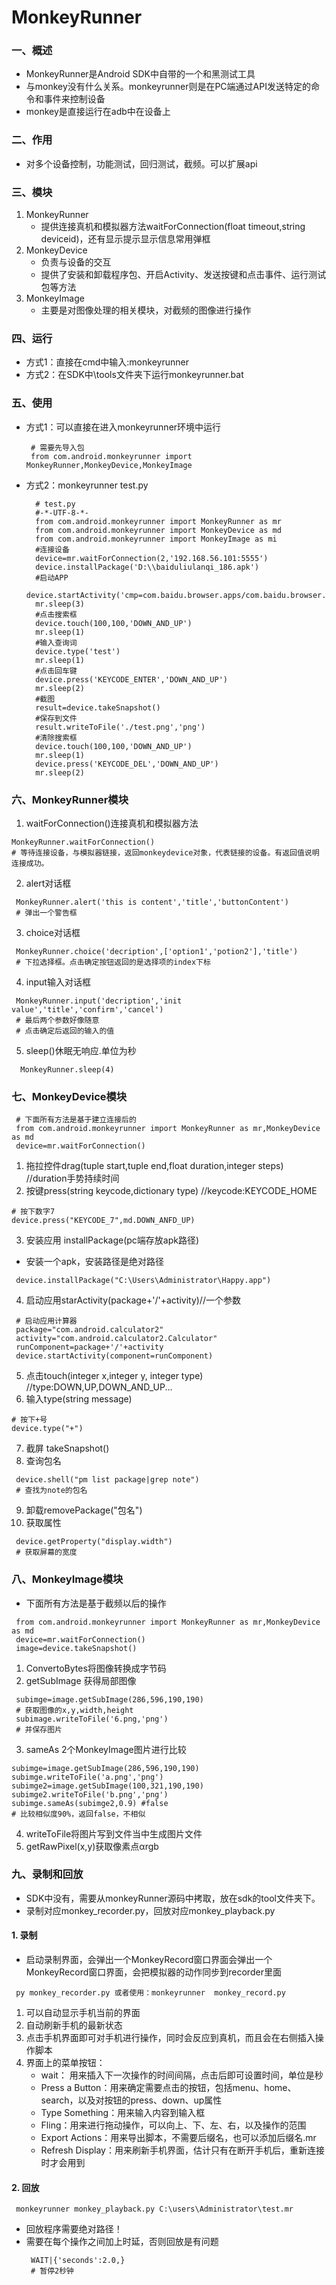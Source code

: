 # MonkeyRunner
### 一、概述
* MonkeyRunner是Android SDK中自带的一个和黑测试工具
* 与monkey没有什么关系。monkeyrunner则是在PC端通过API发送特定的命令和事件来控制设备
* monkey是直接运行在adb中在设备上

### 二、作用
* 对多个设备控制，功能测试，回归测试，截频。可以扩展api

### 三、模块
1. MonkeyRunner
   * 提供连接真机和模拟器方法waitForConnection(float timeout,string deviceid)，还有显示提示显示信息常用弹框
2. MonkeyDevice
   * 负责与设备的交互
   * 提供了安装和卸载程序包、开启Activity、发送按键和点击事件、运行测试包等方法
3. MonkeyImage
   * 主要是对图像处理的相关模块，对截频的图像进行操作
### 四、运行
* 方式1：直接在cmd中输入:monkeyrunner
* 方式2：在SDK中\tools文件夹下运行monkeyrunner.bat

### 五、使用
* 方式1：可以直接在进入monkeyrunner环境中运行
  ```
   # 需要先导入包
   from com.android.monkeyrunner import MonkeyRunner,MonkeyDevice,MonkeyImage
  ```
* 方式2：monkeyrunner test.py
  ```
    # test.py
    #-*-UTF-8-*-  
    from com.android.monkeyrunner import MonkeyRunner as mr  
    from com.android.monkeyrunner import MonkeyDevice as md  
    from com.android.monkeyrunner import MonkeyImage as mi  
    #连接设备  
    device=mr.waitForConnection(2,'192.168.56.101:5555')  
    device.installPackage('D:\\baiduliulanqi_186.apk')  
    #启动APP  
    device.startActivity('cmp=com.baidu.browser.apps/com.baidu.browser.framework.BdBrowserActivity')  
    mr.sleep(3)  
    #点击搜索框  
    device.touch(100,100,'DOWN_AND_UP')  
    mr.sleep(1)  
    #输入查询词  
    device.type('test')  
    mr.sleep(1)  
    #点击回车键  
    device.press('KEYCODE_ENTER','DOWN_AND_UP')  
    mr.sleep(2)  
    #截图  
    result=device.takeSnapshot()  
    #保存到文件  
    result.writeToFile('./test.png','png')  
    #清除搜索框  
    device.touch(100,100,'DOWN_AND_UP')  
    mr.sleep(1)  
    device.press('KEYCODE_DEL','DOWN_AND_UP')  
    mr.sleep(2)  
  ```

### 六、MonkeyRunner模块
1. waitForConnection()连接真机和模拟器方法
```
MonkeyRunner.waitForConnection()
# 等待连接设备，与模拟器链接，返回monkeydevice对象，代表链接的设备。有返回值说明连接成功。
```
2. alert对话框
```
 MonkeyRunner.alert('this is content','title','buttonContent')
 # 弹出一个警告框
```
3. choice对话框
```
 MonkeyRunner.choice('decription',['option1','potion2'],'title')
 # 下拉选择框。点击确定按钮返回的是选择项的index下标
```
4. input输入对话框
```
 MonkeyRunner.input('decription','init value','title','confirm','cancel')
 # 最后两个参数好像随意
 # 点击确定后返回的输入的值
```
5. sleep()休眠无响应.单位为秒
```
  MonkeyRunner.sleep(4)
```

### 七、MonkeyDevice模块
```
 # 下面所有方法是基于建立连接后的
 from com.android.monkeyrunner import MonkeyRunner as mr,MonkeyDevice as md
 device=mr.waitForConnection()
```
1. 拖拉控件drag(tuple start,tuple end,float duration,integer steps)  //duration手势持续时间
2. 按键press(string keycode,dictionary type) //keycode:KEYCODE_HOME
```
# 按下数字7
device.press("KEYCODE_7",md.DOWN_ANFD_UP)
```
3. 安装应用 installPackage(pc端存放apk路径)
* 安装一个apk，安装路径是绝对路径
```
 device.installPackage("C:\Users\Administrator\Happy.app")
```
4. 启动应用starActivity(package+'/'+activity)//一个参数
```
 # 启动应用计算器
 package="com.android.calculator2"
 activity="com.android.calculator2.Calculator"
 runComponent=package+'/'+activity
 device.startActivity(component=runComponent)
```
5. 点击touch(integer x,integer y, integer type) //type:DOWN,UP,DOWN_AND_UP...
6. 输入type(string message)
```
# 按下+号
device.type("+")
```
7. 截屏 takeSnapshot()
8. 查询包名
```
 device.shell("pm list package|grep note")
 # 查找为note的包名
```
9. 卸载removePackage("包名")
10. 获取属性
```
 device.getProperty("display.width")
 # 获取屏幕的宽度
```

### 八、MonkeyImage模块
* 下面所有方法是基于截频以后的操作
```
 from com.android.monkeyrunner import MonkeyRunner as mr,MonkeyDevice as md
 device=mr.waitForConnection()
 image=device.takeSnapshot()
```
1. ConvertoBytes将图像转换成字节码
2. getSubImage 获得局部图像
```
 subimge=image.getSubImage(286,596,190,190)
 # 获取图像的x,y,width,height
 subimage.writeToFile('6.png,'png')
 # 并保存图片
```
3. sameAs 2个MonkeyImage图片进行比较
```
subimge=image.getSubImage(286,596,190,190)
subimge.writeToFile('a.png','png')
subimge2=image.getSubImage(100,321,190,190)
subimge2.writeToFile('b.png','png')
subimge.sameAs(subimge2,0.9) #false
# 比较相似度90%，返回false，不相似
```
4. writeToFile将图片写到文件当中生成图片文件
5. getRawPixel(x,y)获取像素点αrgb

### 九、录制和回放
* SDK中没有，需要从monkeyRunner源码中拷取，放在sdk的tool文件夹下。
* 录制对应monkey_recorder.py，回放对应monkey_playback.py
#### 1. 录制
* 启动录制界面，会弹出一个MonkeyRecord窗口界面会弹出一个MonkeyRecord窗口界面，会把模拟器的动作同步到recorder里面
```
 py monkey_recorder.py 或者使用：monkeyrunner  monkey_record.py
```
1. 可以自动显示手机当前的界面
2. 自动刷新手机的最新状态
3. 点击手机界面即可对手机进行操作，同时会反应到真机，而且会在右侧插入操作脚本
4. 界面上的菜单按钮：
   * wait： 用来插入下一次操作的时间间隔，点击后即可设置时间，单位是秒
   * Press a Button：用来确定需要点击的按钮，包括menu、home、search，以及对按钮的press、down、up属性
   * Type Something：用来输入内容到输入框
   * Fling：用来进行拖动操作，可以向上、下、左、右，以及操作的范围
   *  Export Actions：用来导出脚本，不需要后缀名，也可以添加后缀名.mr
   * Refresh Display：用来刷新手机界面，估计只有在断开手机后，重新连接时才会用到
#### 2. 回放
```
 monkeyrunner monkey_playback.py C:\users\Administrator\test.mr
```
* 回放程序需要绝对路径！
* 需要在每个操作之间加上时延，否则回放是有问题
  ```
   WAIT|{'seconds':2.0,}
   # 暂停2秒钟
  ```
